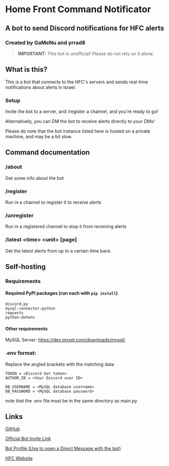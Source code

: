 # Home Front Command Notificator
## A bot to send Discord notifications for HFC alerts
### Created by GaMeNu and yrrad8

> **IMPORTANT:** This bot is unofficial! Please do not rely on it alone.

## What is this?
This is a bot that connects to the HFC's servers and sends real-time notifications about alerts in Israel.

### Setup
Invite the bot to a server, and /register a channel, and you're ready to go!

Alternatively, you can DM the bot to receive alerts directly to your DMs!

Please do note that the bot instance listed here is hosted on a private machine, and may be a bit slow.

## Command documentation
### /about
Get some info about the bot
### /register
Run in a channel to register it to receive alerts
### /unregister
Run in a registered channel to stop it from receiving alerts
### /latest \<time\> \<unit\> \[page\]
Get the latest alerts from up to a certain time back.

## Self-hosting
### Requirements
#### Required PyPI packages (run each with `pip install`)
```
discord.py
mysql-connector-python
requests
python-dotenv
```
#### Other requirements
MySQL Server: https://dev.mysql.com/downloads/mysql/

### .env format:
Replace the angled brackets with the matching data
```env
TOKEN = <Discord bot token>
AUTHOR_ID = <Your Discord user ID>

DB_USERNAME = <MySQL database username>
DB_PASSWORD = <MySQL database password>
```

note that the .env file must be in the same directory as main.py

## Links
[GitHub](https://github.com/GaMeNu/HFCNotificator)

[Official Bot Invite Link](https://discord.com/api/oauth2/authorize?client_id=1160344131067977738&permissions=0&scope=applications.commands%20bot)

[Bot Profile (Use to open a Direct Message with the bot)](https://discord.com/users/1160344131067977738)

[HFC Website](https://www.oref.org.il/)



